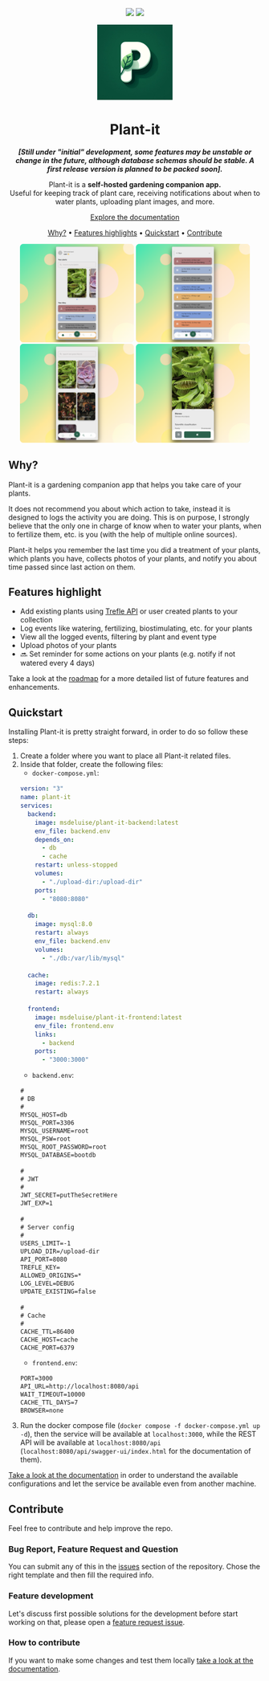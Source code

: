 <p align="center">
  <img src="https://img.shields.io/github/checks-status/MDeLuise/plant-it/main?style=for-the-badge&label=build&color=%2228B22" width="120px" />
<img src="https://img.shields.io/github/v/release/MDeLuise/plant-it?style=for-the-badge&color=%2228B22" width="120px" />
</p>

<p align="center">
  <img width="150px" src="images/plant-it-logo.png" title="Plant-it">
</p>

<h1 align="center">Plant-it</h1>

<p align="center"><i><b>[Still under "initial" development, some features may be unstable or change in the future, although database schemas should be stable. A first release version is planned to be packed soon].</b></i></p>
<p align="center">Plant-it is a <b>self-hosted gardening companion app.</b><br>Useful for keeping track of plant care, receiving notifications about when to water plants, uploading plant images, and more.</p>

<p align="center"><a href="https://docs.plant-it.org">Explore the documentation</a></p>

<p align="center"><a href="https://github.com/MDeLuise/plant-it/#why">Why?</a> • <a href="https://github.com/MDeLuise/plant-it/#features-highlight">Features highlights</a> • <a href="https://github.com/MDeLuise/plant-it/#quickstart">Quickstart</a> • <a href="https://github.com/MDeLuise/plant-it/#contribute">Contribute</a></p>

<p align="center">
  <img src="/images/screenshot-1.png" width="45%" />
  <img src="/images/screenshot-2.png" width="45%" /> 
  <img src="/images/screenshot-3.png" width="45%" />
  <img src="/images/screenshot-4.png" width="45%" /> 
</p>

## Why?
Plant-it is a gardening companion app that helps you take care of your plants.

It does not recommend you about which action to take, instead it is designed to logs the activity you are doing.
This is on purpose, I strongly believe that the only one in charge of know when to water your plants, when to fertilize them, etc. is you (with the help of multiple online sources).

Plant-it helps you remember the last time you did a treatment of your plants, which plants you have, collects photos of your plants, and notify you about time passed since last action on them.


## Features highlight
* Add existing plants using [Trefle API](https://trefle.io/) or user created plants to your collection
* Log events like watering, fertilizing, biostimulating, etc. for your plants
* View all the logged events, filtering by plant and event type
* Upload photos of your plants
* 🔜 Set reminder for some actions on your plants (e.g. notify if not watered every 4 days)

Take a look at the [roadmap](https://github.com/users/MDeLuise/projects/3/views/1) for a more detailed list of future features and enhancements.

## Quickstart 
Installing Plant-it is pretty straight forward, in order to do so follow these steps:

1. Create a folder where you want to place all Plant-it related files.
1. Inside that folder, create the following files:
    * `docker-compose.yml`:
    ```yaml
    version: "3"
    name: plant-it
    services:
      backend:
        image: msdeluise/plant-it-backend:latest
        env_file: backend.env
        depends_on:
          - db
          - cache
        restart: unless-stopped
        volumes:
          - "./upload-dir:/upload-dir"
        ports:
          - "8080:8080"

      db:
        image: mysql:8.0
        restart: always
        env_file: backend.env
        volumes:
          - "./db:/var/lib/mysql"

      cache:
        image: redis:7.2.1
        restart: always

      frontend:
        image: msdeluise/plant-it-frontend:latest
        env_file: frontend.env
        links:
          - backend
        ports:
          - "3000:3000"
    ```
    * `backend.env`:
    ```properties
    #
    # DB
    #
    MYSQL_HOST=db
    MYSQL_PORT=3306
    MYSQL_USERNAME=root
    MYSQL_PSW=root
    MYSQL_ROOT_PASSWORD=root
    MYSQL_DATABASE=bootdb

    #
    # JWT
    #
    JWT_SECRET=putTheSecretHere
    JWT_EXP=1
    
    #
    # Server config
    #
    USERS_LIMIT=-1
    UPLOAD_DIR=/upload-dir
    API_PORT=8080
    TREFLE_KEY=
    ALLOWED_ORIGINS=*
    LOG_LEVEL=DEBUG
    UPDATE_EXISTING=false
    
    #
    # Cache
    #
    CACHE_TTL=86400
    CACHE_HOST=cache
    CACHE_PORT=6379
    ```
    * `frontend.env`:
    ```properties
    PORT=3000
    API_URL=http://localhost:8080/api
    WAIT_TIMEOUT=10000
    CACHE_TTL_DAYS=7
    BROWSER=none
    ```
1. Run the docker compose file (`docker compose -f docker-compose.yml up -d`), then the service will be available at `localhost:3000`, while the REST API will be available at `localhost:8080/api` (`localhost:8080/api/swagger-ui/index.html` for the documentation of them).

<a href="https://docs.plant-it.org/installation/configurations/">Take a look at the documentation</a> in order to understand the available configurations and let the service be available even from another machine.

## Contribute
Feel free to contribute and help improve the repo.

### Bug Report, Feature Request and Question
You can submit any of this in the [issues](https://github.com/MDeLuise/plant-it/issues/new/choose) section of the repository. Chose the right template and then fill the required info.

### Feature development
Let's discuss first possible solutions for the development before start working on that, please open a [feature request issue](https://github.com/MDeLuise/plant-it/issues/new?assignees=&labels=feature+request&projects=&template=feature_request.yml).

### How to contribute
If you want to make some changes and test them locally <a href="https://docs.plant-it.org/support/local-environment/">take a look at the documentation</a>.
